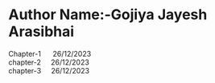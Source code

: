 # Author Name:-Gojiya Jayesh Arasibhai

Chapter-1 &nbsp;&nbsp;&nbsp;&nbsp; 26/12/2023<br>
chapter-2 &nbsp;&nbsp;&nbsp;&nbsp;26/12/2023<br>
chapter-3 &nbsp;&nbsp;&nbsp;&nbsp;26/12/2023<br>
